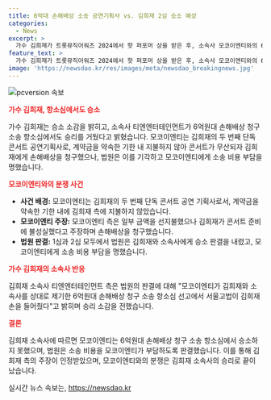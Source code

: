 ```yaml
---
title: 6억대 손해배상 소송 공연기획사 vs. 김희재 2심 승소 예상
categories:
  - News
excerpt: >
  가수 김희재가 트롯뮤직어워즈 2024에서 핫 퍼포머 상을 받은 후, 소속사 모코이엔티와의 6억원대 손해배상 청구 소송에서 재판부의 판결을 받았다. 김희재 소속사 티엔엔터테인먼트에 따르면 모코이엔티는 계약금을 약속한 기한 내 지급하지 않아 김희재의 공연이 무산되자 손해배상을 청구했으나 법원은 김희재와 소속사의 손을 들었고, 항소심에서도 판결을 받았다는 소식이 전해졌다.
feature_text: >
  가수 김희재가 트롯뮤직어워즈 2024에서 핫 퍼포머 상을 받은 후, 소속사 모코이엔티와의 6억원대 손해배상 청구 소송에서 재판부의 판결을 받았다. 김희재 소속사 티엔엔터테인먼트에 따르면 모코이엔티는 계약금을 약속한 기한 내 지급하지 않아 김희재의 공연이 무산되자 손해배상을 청구했으나 법원은 김희재와 소속사의 손을 들었고, 항소심에서도 판결을 받았다는 소식이 전해졌다.
image: 'https://newsdao.kr/res/images/meta/newsdao_breakingnews.jpg'
---
```


<p><img src="https://newsdao.kr/res/images/meta/newsdao_breakingnews.jpg" alt="pcversion 속보" /></p>

<p><b><span style="color: #ee2323;">가수 김희재, 항소심에서도 승소</span></b></p>

<p data-ke-size="size16">가수 김희재는 승소 소감을 밝히고, 소속사 티엔엔터테인먼트가 6억원대 손해배상 청구 소송 항소심에서도 승리를 거뒀다고 밝혔습니다. 모코이엔티는 김희재의 두 번째 단독 콘서트 공연기획사로, 계약금을 약속한 기한 내 지불하지 않아 콘서트가 무산되자 김희재에게 손해배상을 청구했으나, 법원은 이를 기각하고 모코이엔티에게 소송 비용 부담을 명했습니다.</p>

<p><b><span style="color: #ee2323;">모코이엔티와의 분쟁 사건</span></b></p>

<ul>
  <li><b>사건 배경:</b> 모코이엔티는 김희재의 두 번째 단독 콘서트 공연 기획사로서, 계약금을 약속한 기한 내에 김희재 측에 지불하지 않았습니다.</li>
  <li><b>모코이엔티 주장:</b> 모코이엔티 측은 일부 금액을 선지불했으나 김희재가 콘서트 준비에 불성실했다고 주장하며 손해배상을 청구했습니다.</li>
  <li><b>법원 판결:</b> 1심과 2심 모두에서 법원은 김희재와 소속사에게 승소 판결을 내렸고, 모코이엔티에게 소송 비용 부담을 명했습니다.</li>
</ul>

<p><b><span style="color: #ee2323;">가수 김희재의 소속사 반응</span></b></p>

<p data-ke-size="size16">김희재 소속사 티엔엔터테인먼트 측은 법원의 판결에 대해 "모코이엔티가 김희재와 소속사를 상대로 제기한 6억원대 손해배상 청구 소송 항소심 선고에서 서울고법이 김희재 손을 들어줬다"고 밝히며 승리 소감을 전했습니다.</p>

<p><b><span style="color: #ee2323;">결론</span></b></p>

<p data-ke-size="size16">김희재 소속사에 따르면 모코이엔티는 6억원대 손해배상 청구 소송 항소심에서 승소하지 못했으며, 법원은 소송 비용을 모코이엔티가 부담하도록 판결했습니다. 이를 통해 김희재 측의 주장이 인정받았으며, 모코이엔티와의 분쟁은 김희재 소속사의 승리로 끝이 났습니다.</p>
실시간 뉴스 속보는, <a href="https://newsdao.kr" rel="dofollow">https://newsdao.kr</a>


